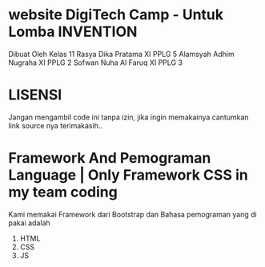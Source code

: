 # website DigiTech Camp - Untuk Lomba INVENTION 

Dibuat Oleh Kelas 11
Rasya Dika Pratama XI PPLG 5
Alamsyah Adhim Nugraha XI PPLG 2
Sofwan Nuha Al Faruq XI PPLG 3

# LISENSI
Jangan mengambil code ini tanpa izin, jika ingin memakainya cantumkan link source nya terimakasih..

# Framework And Pemograman Language | Only Framework CSS in my team coding
Kami memakai Framework dari Bootstrap dan Bahasa pemograman yang di pakai adalah
1. HTML
2. CSS
3. JS
